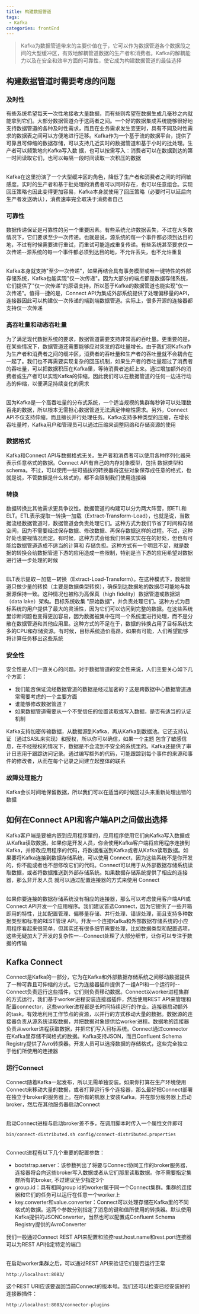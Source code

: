```yaml
---
title: 构建数据管道
tags: 
 - Kafka
categories: frontEnd
---
```


>Kafka为数据管道带来的主要价值在于，它可以作为数据管道各个数据段之间的大型缓冲区，有效地解耦管道数据的生产者和消费者。Kafka的解耦能力以及在安全和效率方面的可靠性，使它成为构建数据管道的最佳选择

## 构建数据管道时需要考虑的问题
### 及时性
有些系统希望每天一次性地接收大量数据，而有些则希望在数据生成几毫秒之内就能拿到它们。大部分数据管道介于这两者之间。一个好的数据集成系统能够很好地支持数据管道的各种及时性需求，而且在业务需求发生变更时，具有不同及时性需求的数据表之间可以方便地进行迁移。Kafka作为一个基于流的数据平台，提供了可靠且可伸缩的数据存储，可以支持几近实时的数据管道和基于小时的批处理。生产者可以频繁地向Kafka写入数 据，也可以按需写入：消费者可以在数据到达的第一时间读取它们，也可以每隔一段时间读取一次积压的数据

&emsp;  
Kafka在这里扮演了一个大型缓冲区的角色，降低了生产者和消费者之间的时间敏感度。实时的生产者和基于批处理的消费者可以同时存在，也可以任意组合。实现回压策略也因此变得更加容易，Kafka本身就使用了回压策略（必要时可以延后向生产者发送确认），消费速率完全取决于消费者自己

### 可靠性
数据传递保证是可靠性的另一个重要因素。有些系统允许数据丢失，不过在大多数情况下，它们要求至少一次传递。也就是说，源系统的每一个事件都必须到达目的地，不过有时候需要进行重试，而重试可能造成重复传递。有些系统甚至要求仅一次传递--源系统的每一个事件都必须到达目的地，不允许丢失，也不允许重复

&emsp;  
Kafka本身就支持"至少一次传递"，如果再结合具有事务模型或唯一键特性的外部存储系统，Kafka也能实现"仅一次传递"。因为大部分的端点都是数据存储系统，它们提供了"仅一次传递"的原语支持，所以基于Kafka的数据管道也能实现"仅一次传递"。值得一捷的是，Connect API为集成外部系统提供了处理偏移量的API，连接器因此可以构建仅一次传递的端到端数据管道。实际上，很多开源的连接器都支持仅一次传递

### 高吞吐量和动态吞吐量
为了满足现代数据系统的要求，数据管道需要支持非常高的吞吐量。更重要的是，在某些情况下，数据管道还需要能够应对突发的吞吐量增长。由于我们将Kafka作为生产者和消费者之间的缓冲区，消费者的吞吐量和生产者的吞吐量就不会耦合在一起了。我们也不再需要实现复杂的回压机制，如果生产者的吞吐量超过了消费者的吞吐量，可以把数据积压在Kafka里，等待消费者追赶上来。通过增加额外的消费者或生产者可以实现Kafka的伸缩，因此我们可以在数据管道的任何一边进行动态的伸缩，以便满足持续变化的需求

&emsp;  
因为Kafka是一个高吞吐量的分布式系统，一个适当规模的集群每秒钟可以处理数百兆的数据，所以根本无需担心数据管道无法满足伸缩性需求。另外，Connect API不仅支持伸缩，而且擅长并行处理任务。Kafka支持多种类型的压缩，在增长吞吐量时，Kafka用户和管理员可以通过压缩来调整网络和存储资源的使用

### 数据格式
Kafka和Connect API与数据格式无关。生产者和消费者可以使用各种序列化器来表示任意格式的数据。Connect API有自己的内存对象模型，包括 数据类型和schema。不过，可以使用一些可插拔的转换器将这些对象保存成任意的格式，也就是说，不管数据是什么格式的，都不会限制我们使用连接器

### 转换
数据转换比其他需求更具争议性。数据管道的构建可以分为两大阵营，即ETL和ELT。ETL表示提取一转换一加载（Extract-Transform-Load），也就是说，当数据流经数据管道时，数据管道会负责处理它们。这种方式为我们节省了时间和存储空间，因为不需要经过保存数据、修改数据、再保存数据这样的过程。不过，这种好处也要视情况而定。有时候，这种方式会给我们带来实实在在的好处，但也有可能给数据管道造成不适当的计算和 存储负担。这种方式有一个明显不足，就是数据的转换会给数据管道下游的应用造成一些限制，特别是当下游的应用希望对数据进行进一步处理的时候

&emsp;  
ELT表示提取－加载－转换（Extract-Load-Transform）。在这种模式下，数据管道只做少量的转换（主要是数据类型转换），确保到达数据地的数据尽可能地与数据源保持一致。这种情况也被称为高保真（high fidelity）数据管道或数据湖（data lake）架构。目标系统收集 "原始数据"，并负责处理它们。这种方式为目标系统的用户提供了最大的灵活性，因为它们可以访问到完整的数据。在这些系统里诊断问题也变得更加容易，因为数据被集中在同一个系统里进行处理，而不是分散在数据管道和其他应用里。这种方式的不足在于，数据的转换占用了目标系统太多的CPU和存储资源。有时候，目标系统造价高昂，如果有可能，人们希望能够将计算任务移出这些系统

### 安全性
安全性是人们一直关心的问题。对于数据管道的安全性来说，人们主要关心如下几个方面：
* 我们能否保证流经数据管道的数据是经过加密的？这是跨数据中心数据管道通常需要考虑的一个主要方面
* 谁能够修改数据管道？ 
* 如果数据管道需要从一个不受信任的位置读取或写入数据，是否有适当的认证机制

Kafka支持加密传输数据，从数据源到Kafka，再从Kafka到数据池。它还支持认证（通过SASL来实现）和授权，所以你可以确信，如果一个主题
包含了敏感信息，在不经授权的情况下，数据是不会流到不安全的系统里的。Kafka还提供了审计日志用于跟踪访问记录。通过编写额外的代码，可能跟踪到每个事件的来源和事件的修改者，从而在每个记录之间建立起整体的联系

### 故障处理能力
Kafka会长时间地保留数据，所以我们可以在适当的时候回过头来重新处理出错的数据

## 如何在Connect API和客户端API之间做出选择
Kafka客户端是要被内嵌到应用程序里的，应用程序使用它们向Kafka写入数据或从Kafka读取数据。如果你是开发人员，你会使用Kafka客户端将应用程序连接到Kafka，并修改应用程序的代码，将数据推送到Kafka或者从Kafka读取数据。如果要将Kafka连接到数据存储系统，可以使用 Connect，因为这些系统不是你开发的，你不能或者也不想修改它们的代码。Connect可以用于从外部数据存储系统读取数据，或者将数据推送到外部存储系统。如果数据存储系统提供了相应的连接器，那么非开发人员 就可以通过配置连接器的方式来使用 Connect

&emsp;  
如果你要连接的数据存储系统没有相应的连接器，那么可以考虑使用客户端API或Connect API开发一个应用程序。我们建议首选Connect，因为它提供了一些开箱即用的特性，比如配置管理、偏移量存储、并行处理、错误处理，而且支持多种数据类型和标准的REST管理 API。开发一个连接Kafka和外部数据存储系统的小应用程序看起来很简单，但其实还有很多细节需要处理，比如数据类型和配置选项，这些无疑加大了开发的复杂性一--Connect处理了大部分细节，让你可以专注于数据的传输

## Kafka Connect
Connect是Kafka的一部分，它为在Kafka和外部数据存储系统之间移动数据提供了一种可靠且可伸缩的方式。它为连接器插件提供了一组API和一个运行时--Connect负责运行这些插件，它们则负责移动数据。Connect以worker进程集群的方式运行，我们基于worker进程安装连接器插件，然后使用REST API来管理和配置connector，这些worker进程都是长时间持续运行的作业。连接器启动额外的task，有效地利用工作节点的资源，以并行的方式移动大量的数据。数据源的连接器负责从源系统读取数据，并把数据对象提供给worker进程。数据地的连接器负责从worker进程获取数据，并把它们写入目标系统。Connect通过connector在Kafka里存储不同格式的数据。Kafka支持JSON，而且Confluent Schema Registry提供了Avro转换器。开发人员可以选择数据的存储格式，这些完全独立于他们所使用的连接器

### 运行Connect
Connect随着Kafka一起发布，所以无需单独安装。如果你打算在生产环境使用Connect来移动大量的数据，或者打算运行多个连接器，那么最好把Connect部署在独立于broker的服务器上。在所有的机器上安装Kafka，并在部分服务器上启动broker，然后在其他服务器启动Connect

&emsp;  
启动Connect进程与启动broker差不多，在调用脚本时传入一个属性文件即可
```
bin/connect-distributed.sh config/connect-distributed.properties
```

&emsp;  
Connect进程有以下几个重要的配置参数：
* bootstrap.server：该参数列出了将要与Connect协同工作的broker服务器，连接器将会向这些broker写入数据或者从它们那里读取数据。你不需要指定集群所有的broker, 不过建议至少指定3个
* group.id：具有相同group id的worker属于同一个Connect集群。集群的连接器和它们的任务可以运行在任意一个worker上
* key.converter和value.converter：Connect可以处理存储在Kafka里的不同格式的数据。这两个参数分别指定了消息的键和值所使用的转换器。默认使用Kafka提供的JSONConverter，当然也可以配置成Confluent Schema Registry提供的AvroConverter

我们一般通过Connect REST API来配置和监控rest.host.name和rest.port连接器可以为REST API指定特定的端口

&emsp;  
在启动worker集群之后，可以通过REST API来验证它们是否运行正常
```
http://localhost:8083/
```
这个REST URI应该要返回当前Connect的版本号。我们还可以检查已经安装好的连接器插件： 
```
http://localhost:8083/connector-plugins
```



